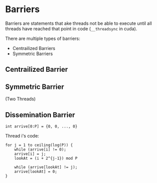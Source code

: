 # Barriers

Barriers are statements that ake threads not be able to execute until all threads have reached that point in code (`__threadsync` in cuda).

There are multiple types of barriers:
- Centrailized Barriers 
- Symmetric Barriers 

## Centrailized Barrier



## Symmetric Barrier

(Two Threads)


## Dissemination Barrier 


```
int arrive[0:P] = {0, 0, ..., 0}

```
Thread i's code:
```
for j = 1 to ceiling(log(P)) {
    while (arrive[i] != 0);
    arrive[i] = j;
    lookAt = (i + 2^{j-1}) mod P 
    
    while (arrive[lookAt] != j); 
    arrive[lookAt] = 0;
}
```


